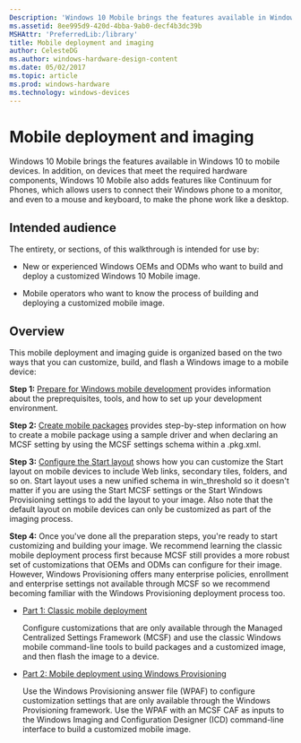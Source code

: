 ```yaml
---
Description: 'Windows 10 Mobile brings the features available in Windows 10 to mobile devices.'
ms.assetid: 8ee995d9-420d-4bba-9ab0-decf4b3dc39b
MSHAttr: 'PreferredLib:/library'
title: Mobile deployment and imaging
author: CelesteDG
ms.author: windows-hardware-design-content
ms.date: 05/02/2017
ms.topic: article
ms.prod: windows-hardware
ms.technology: windows-devices
---
```


# Mobile deployment and imaging


Windows 10 Mobile brings the features available in Windows 10 to mobile devices. In addition, on devices that meet the required hardware components, Windows 10 Mobile also adds features like Continuum for Phones, which allows users to connect their Windows phone to a monitor, and even to a mouse and keyboard, to make the phone work like a desktop.

## <span id="Intended_audience"></span><span id="intended_audience"></span><span id="INTENDED_AUDIENCE"></span>Intended audience


The entirety, or sections, of this walkthrough is intended for use by:

-   New or experienced Windows OEMs and ODMs who want to build and deploy a customized Windows 10 Mobile image.

-   Mobile operators who want to know the process of building and deploying a customized mobile image.

## <span id="Overview"></span><span id="overview"></span><span id="OVERVIEW"></span>Overview


This mobile deployment and imaging guide is organized based on the two ways that you can customize, build, and flash a Windows image to a mobile device:

**Step 1:** [Prepare for Windows mobile development](preparing-for-windows-mobile-development.md) provides information about the preprequisites, tools, and how to set up your development environment.

**Step 2:** [Create mobile packages](creating-mobile-packages.md) provides step-by-step information on how to create a mobile package using a sample driver and when declaring an MCSF setting by using the MCSF settings schema within a .pkg.xml.

**Step 3:** [Configure the Start layout](configure-the-start-layout.md) shows how you can customize the Start layout on mobile devices to include Web links, secondary tiles, folders, and so on. Start layout uses a new unified schema in win\_threshold so it doesn't matter if you are using the Start MCSF settings or the Start Windows Provisioning settings to add the layout to your image. Also note that the default layout on mobile devices can only be customized as part of the imaging process.

**Step 4:** Once you've done all the preparation steps, you're ready to start customizing and building your image. We recommend learning the classic mobile deployment process first because MCSF still provides a more robust set of customizations that OEMs and ODMs can configure for their image. However, Windows Provisioning offers many enterprise policies, enrollment and enterprise settings not available through MCSF so we recommend becoming familiar with the Windows Provisioning deployment process too.

-   [Part 1: Classic mobile deployment](lab-1--classic-mobile-deployment.md)

    Configure customizations that are only available through the Managed Centralized Settings Framework (MCSF) and use the classic Windows mobile command-line tools to build packages and a customized image, and then flash the image to a device.

-   [Part 2: Mobile deployment using Windows Provisioning](lab-2--mobile-deployment-using-windows-provisioning.md)

    Use the Windows Provisioning answer file (WPAF) to configure customization settings that are only available through the Windows Provisioning framework. Use the WPAF with an MCSF CAF as inputs to the Windows Imaging and Configuration Designer (ICD) command-line interface to build a customized mobile image.

 

 



